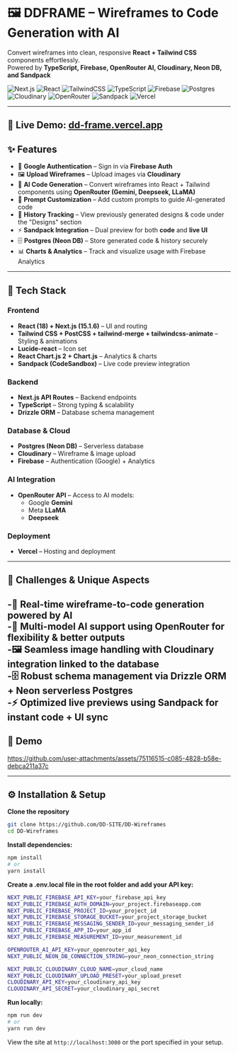 # 🖼️ DDFRAME – Wireframes to Code Generation with AI  

Convert wireframes into clean, responsive **React + Tailwind CSS** components effortlessly.  
Powered by **TypeScript, Firebase, OpenRouter AI, Cloudinary, Neon DB, and Sandpack**   

![Next.js](https://img.shields.io/badge/Next.js-15.1.6-black?logo=nextdotjs)
![React](https://img.shields.io/badge/React-18-blue?logo=react)
![TailwindCSS](https://img.shields.io/badge/TailwindCSS-3.4-38B2AC?logo=tailwind-css&logoColor=white)
![TypeScript](https://img.shields.io/badge/TypeScript-5-blue?logo=typescript&logoColor=white)
![Firebase](https://img.shields.io/badge/Firebase-Auth%20%26%20Analytics-FFCA28?logo=firebase&logoColor=black)
![Postgres](https://img.shields.io/badge/Postgres-Neon_DB-4169E1?logo=postgresql&logoColor=white)
![Cloudinary](https://img.shields.io/badge/Cloudinary-Image%20Upload-3448C5?logo=cloudinary&logoColor=white)
![OpenRouter](https://img.shields.io/badge/OpenRouter-AI%20Models-8A2BE2?logo=openai&logoColor=white)
![Sandpack](https://img.shields.io/badge/Sandpack-Live%20Preview-2D8CFF?logo=codesandbox&logoColor=white)
![Vercel](https://img.shields.io/badge/Deployed-Vercel-black?logo=vercel)

---
🔗 **Live Demo:** [dd-frame.vercel.app](https://dd-frame.vercel.app)  
---

## ✨ Features  

- 🔑 **Google Authentication** – Sign in via **Firebase Auth**  
- 🖼️ **Upload Wireframes** – Upload images via **Cloudinary**  
- 🤖 **AI Code Generation** – Convert wireframes into React + Tailwind components using **OpenRouter (Gemini, Deepseek, LLaMA)**  
- 📝 **Prompt Customization** – Add custom prompts to guide AI-generated code  
- 📂 **History Tracking** – View previously generated designs & code under the "Designs" section  
- ⚡ **Sandpack Integration** – Dual preview for both **code** and **live UI**  
- 🗄️ **Postgres (Neon DB)** – Store generated code & history securely  
- 📊 **Charts & Analytics** – Track and visualize usage with Firebase Analytics  

---


## 🚀 Tech Stack  

### Frontend  
- **React (18) + Next.js (15.1.6)** – UI and routing  
- **Tailwind CSS + PostCSS + tailwind-merge + tailwindcss-animate** – Styling & animations  
- **Lucide-react** – Icon set  
- **React Chart.js 2 + Chart.js** – Analytics & charts  
- **Sandpack (CodeSandbox)** – Live code preview integration  

### Backend  
- **Next.js API Routes** – Backend endpoints  
- **TypeScript** – Strong typing & scalability  
- **Drizzle ORM** – Database schema management  

### Database & Cloud  
- **Postgres (Neon DB)** – Serverless database  
- **Cloudinary** – Wireframe & image upload  
- **Firebase** – Authentication (Google) + Analytics  

### AI Integration  
- **OpenRouter API** – Access to AI models:  
  - Google **Gemini**  
  - Meta **LLaMA**  
  - **Deepseek**  

### Deployment  
- **Vercel** – Hosting and deployment

---
## 📌 Challenges & Unique Aspects  
-🔄 **Real-time wireframe-to-code generation** powered by AI  
-🧩 **Multi-model AI support** using OpenRouter for flexibility & better outputs  
-🖼️ **Seamless image handling** with Cloudinary integration linked to the database  
-🗄️ **Robust schema management** via Drizzle ORM + Neon serverless Postgres  
-⚡ **Optimized live previews** using Sandpack for instant code + UI sync  
---

## 🎥 Demo  

https://github.com/user-attachments/assets/75116515-c085-4828-b58e-debca211a37c  

---

## ⚙️ Installation & Setup  

**Clone the repository**
   ```bash
   git clone https://github.com/DD-SITE/DD-Wireframes
   cd DD-Wireframes
```

**Install dependencies:**
   ```bash
npm install
# or
yarn install
```

**Create a .env.local file in the root folder and add your API key:**
```bash
NEXT_PUBLIC_FIREBASE_API_KEY=your_firebase_api_key
NEXT_PUBLIC_FIREBASE_AUTH_DOMAIN=your_project.firebaseapp.com
NEXT_PUBLIC_FIREBASE_PROJECT_ID=your_project_id
NEXT_PUBLIC_FIREBASE_STORAGE_BUCKET=your_project_storage_bucket
NEXT_PUBLIC_FIREBASE_MESSAGING_SENDER_ID=your_messaging_sender_id
NEXT_PUBLIC_FIREBASE_APP_ID=your_app_id
NEXT_PUBLIC_FIREBASE_MEASUREMENT_ID=your_measurement_id

OPENROUTER_AI_API_KEY=your_openrouter_api_key
NEXT_PUBLIC_NEON_DB_CONNECTION_STRING=your_neon_connection_string

NEXT_PUBLIC_CLOUDINARY_CLOUD_NAME=your_cloud_name
NEXT_PUBLIC_CLOUDINARY_UPLOAD_PRESET=your_upload_preset
CLOUDINARY_API_KEY=your_cloudinary_api_key
CLOUDINARY_API_SECRET=your_cloudinary_api_secret


```

**Run locally:**
```bash
npm run dev
# or
yarn run dev
```
View the site at `http://localhost:3000` or the port specified in your setup.
